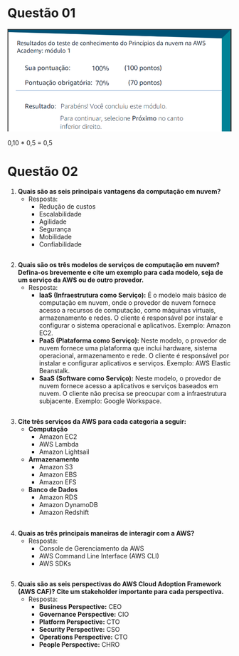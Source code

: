 # Questão 01

![image](print.png)

0,10 * 0,5 = 0,5

# Questão 02

1. **Quais são as seis principais vantagens da computação em nuvem?**
    - Resposta:
        - Redução de custos
        - Escalabilidade
        - Agilidade
        - Segurança
        - Mobilidade
        - Confiabilidade

##

2. **Quais são os três modelos de serviços de computação em nuvem? Defina-os brevemente e cite um exemplo para cada modelo, seja de um serviço da AWS ou de outro provedor.**
    - Resposta:
        - **IaaS (Infraestrutura como Serviço):** É o modelo mais básico de computação em nuvem, onde o provedor de nuvem fornece acesso a recursos de computação, como máquinas virtuais, armazenamento e redes. O cliente é responsável por instalar e configurar o sistema operacional e aplicativos. Exemplo: Amazon EC2.
        - **PaaS (Plataforma como Serviço):** Neste modelo, o provedor de nuvem fornece uma plataforma que inclui hardware, sistema operacional, armazenamento e rede. O cliente é responsável por instalar e configurar aplicativos e serviços. Exemplo: AWS Elastic Beanstalk.
        - **SaaS (Software como Serviço):** Neste modelo, o provedor de nuvem fornece acesso a aplicativos e serviços baseados em nuvem. O cliente não precisa se preocupar com a infraestrutura subjacente. Exemplo: Google Workspace.

##

3. **Cite três serviços da AWS para cada categoria a seguir:**
    - **Computação**
        - Amazon EC2
        - AWS Lambda
        - Amazon Lightsail
    - **Armazenamento**
        - Amazon S3
        - Amazon EBS
        - Amazon EFS
    - **Banco de Dados**
        - Amazon RDS
        - Amazon DynamoDB
        - Amazon Redshift

##

4. **Quais as três principais maneiras de interagir com a AWS?**
    - Resposta:
        - Console de Gerenciamento da AWS
        - AWS Command Line Interface (AWS CLI)
        - AWS SDKs

##

5. **Quais são as seis perspectivas do AWS Cloud Adoption Framework (AWS CAF)? Cite um stakeholder importante para cada perspectiva.**
    - Resposta:
        - **Business Perspective:** CEO
        - **Governance Perspective:** CIO
        - **Platform Perspective:** CTO
        - **Security Perspective:** CSO
        - **Operations Perspective:** CTO
        - **People Perspective:** CHRO
